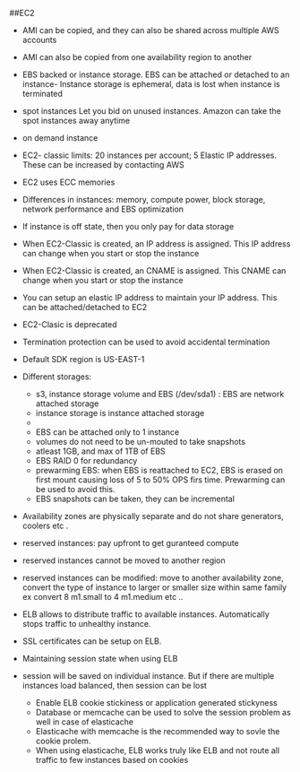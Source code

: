 ##EC2
- AMI can be copied, and they can also be shared across multiple AWS accounts
- AMI can also be copied from one availability region to another
- EBS backed or instance storage. EBS can be attached or detached to an instance- Instance storage is ephemeral, data is lost when instance is terminated
- spot instances Let you bid on unused instances. Amazon can take the spot instances away anytime
- on demand instance
- EC2- classic limits: 20 instances per account; 5 Elastic IP addresses. These can be increased by contacting AWS
- EC2 uses ECC memories
- Differences in instances: memory, compute power, block storage, network performance and EBS optimization
- If instance is off state, then you only pay for data storage

- When EC2-Classic is created, an IP address is assigned. This IP address can change when you start or stop the instance
- When EC2-Classic is created, an CNAME is assigned. This CNAME can change when you start or stop the instance
- You can setup an elastic IP address to maintain your IP address. This can be attached/detached to EC2
- EC2-Clasic is deprecated
- Termination protection can be used to avoid accidental termination

- Default SDK region is US-EAST-1
- Different storages:
  * s3, instance storage volume and EBS (/dev/sda1) : EBS are network attached storage 
  * instance storage is instance attached storage
  *
  * EBS can be attached only to 1 instance
  * volumes do not need to be un-mouted to take snapshots
  * atleast 1GB, and max of 1TB of EBS
  * EBS RAID 0 for redundancy
  * prewarming EBS: when EBS is reattached to EC2, EBS is erased on first mount causing loss of 5 to 50% OPS firs time. Prewarming can be used to avoid this.
  * EBS snapshots can be taken, they can be incremental

- Availability zones are physically separate and do not share generators, coolers etc .

- reserved instances: pay upfront to get guranteed compute 
- reserved instances cannot be moved to another region
- reserved instances can be modified: move to another availability zone, convert the type of instance to larger or smaller size within same family ex convert 8 m1.small to 4 m1.medium etc ..


- ELB allows to distribute traffic to available instances. Automatically stops traffic to unhealthy instance. 
- SSL certificates can be setup on ELB.  
- Maintaining session state when using ELB
- session will be saved on individual instance. But if there are multiple instances load balanced, then session can be lost
  * Enable ELB cookie stickiness or application generated stickyness
  * Database or memcache can be used to solve the session problem as well in case of elasticache
  * Elasticache with memcache is the recommended way to sovle the cookie prolem. 
  * When using elasticache, ELB works truly like ELB and not route all traffic to few instances based on cookies

